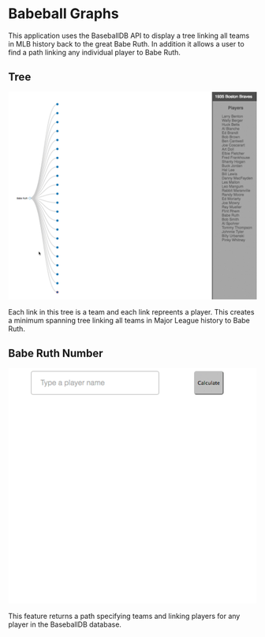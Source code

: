 # Babeball Graphs

This application uses the BaseballDB API to display a tree linking all teams in MLB history back to the great Babe Ruth. In addition it allows a user to find a path linking any individual player to Babe Ruth.

## Tree

![tree](/tree.gif)


Each link in this tree is a team and each link repreents a player. This creates a minimum spanning tree linking all teams in Major League history to Babe Ruth.

## Babe Ruth Number

![number](/ruth.gif)

This feature returns a path specifying teams and linking players for any player in the BaseballDB database.